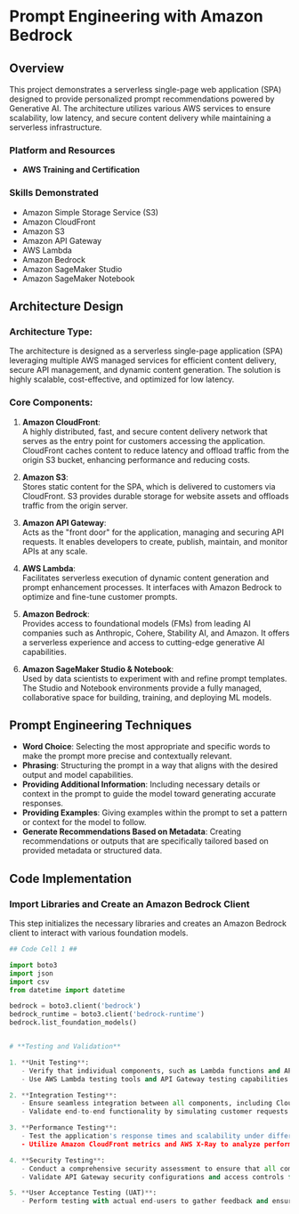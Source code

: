 # **Prompt Engineering with Amazon Bedrock**

## **Overview**

This project demonstrates a serverless single-page web application (SPA) designed to provide personalized prompt recommendations powered by Generative AI. The architecture utilizes various AWS services to ensure scalability, low latency, and secure content delivery while maintaining a serverless infrastructure.

### **Platform and Resources**
- **AWS Training and Certification**

### **Skills Demonstrated**
- Amazon Simple Storage Service (S3)
- Amazon CloudFront
- Amazon S3
- Amazon API Gateway
- AWS Lambda
- Amazon Bedrock
- Amazon SageMaker Studio
- Amazon SageMaker Notebook

## **Architecture Design**

### **Architecture Type:**  
The architecture is designed as a serverless single-page application (SPA) leveraging multiple AWS managed services for efficient content delivery, secure API management, and dynamic content generation. The solution is highly scalable, cost-effective, and optimized for low latency.

### **Core Components:**

1. **Amazon CloudFront**:  
   A highly distributed, fast, and secure content delivery network that serves as the entry point for customers accessing the application. CloudFront caches content to reduce latency and offload traffic from the origin S3 bucket, enhancing performance and reducing costs.

2. **Amazon S3**:  
   Stores static content for the SPA, which is delivered to customers via CloudFront. S3 provides durable storage for website assets and offloads traffic from the origin server.

3. **Amazon API Gateway**:  
   Acts as the "front door" for the application, managing and securing API requests. It enables developers to create, publish, maintain, and monitor APIs at any scale.

4. **AWS Lambda**:  
   Facilitates serverless execution of dynamic content generation and prompt enhancement processes. It interfaces with Amazon Bedrock to optimize and fine-tune customer prompts.

5. **Amazon Bedrock**:  
   Provides access to foundational models (FMs) from leading AI companies such as Anthropic, Cohere, Stability AI, and Amazon. It offers a serverless experience and access to cutting-edge generative AI capabilities.

6. **Amazon SageMaker Studio & Notebook**:  
   Used by data scientists to experiment with and refine prompt templates. The Studio and Notebook environments provide a fully managed, collaborative space for building, training, and deploying ML models.


## **Prompt Engineering Techniques**

- **Word Choice**: Selecting the most appropriate and specific words to make the prompt more precise and contextually relevant.
- **Phrasing**: Structuring the prompt in a way that aligns with the desired output and model capabilities.
- **Providing Additional Information**: Including necessary details or context in the prompt to guide the model toward generating accurate responses.
- **Providing Examples**: Giving examples within the prompt to set a pattern or context for the model to follow.
- **Generate Recommendations Based on Metadata**: Creating recommendations or outputs that are specifically tailored based on provided metadata or structured data.

## **Code Implementation**

### **Import Libraries and Create an Amazon Bedrock Client**

This step initializes the necessary libraries and creates an Amazon Bedrock client to interact with various foundation models.

```python
## Code Cell 1 ##

import boto3
import json
import csv
from datetime import datetime

bedrock = boto3.client('bedrock')
bedrock_runtime = boto3.client('bedrock-runtime')
bedrock.list_foundation_models()


# **Testing and Validation**

1. **Unit Testing**:  
   - Verify that individual components, such as Lambda functions and API Gateway endpoints, work as expected.
   - Use AWS Lambda testing tools and API Gateway testing capabilities for initial validation.

2. **Integration Testing**:  
   - Ensure seamless integration between all components, including CloudFront, S3, API Gateway, Lambda, Bedrock, and SageMaker Studio.
   - Validate end-to-end functionality by simulating customer requests and monitoring data flow through the architecture.

3. **Performance Testing**:  
   - Test the application's response times and scalability under different load conditions.
   - Utilize Amazon CloudFront metrics and AWS X-Ray to analyze performance bottlenecks and optimize resource allocation.

4. **Security Testing**:  
   - Conduct a comprehensive security assessment to ensure that all components adhere to AWS security best practices.
   - Validate API Gateway security configurations and access controls for Lambda functions and S3 buckets.

5. **User Acceptance Testing (UAT)**:  
   - Perform testing with actual end-users to gather feedback and ensure that the application meets customer requirements and provides an optimal user experience.

